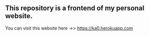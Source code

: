 ## This repository is a frontend of my personal website.
You can visit this website here ->> https://ka0.herokuapp.com

